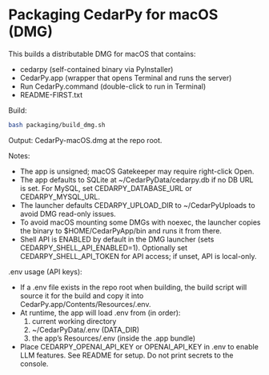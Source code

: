 # Packaging CedarPy for macOS (DMG)

This builds a distributable DMG for macOS that contains:
- cedarpy (self-contained binary via PyInstaller)
- CedarPy.app (wrapper that opens Terminal and runs the server)
- Run CedarPy.command (double-click to run in Terminal)
- README-FIRST.txt

Build:
```bash
bash packaging/build_dmg.sh
```
Output: CedarPy-macOS.dmg at the repo root.

Notes:
- The app is unsigned; macOS Gatekeeper may require right-click  Open.
- The app defaults to SQLite at ~/CedarPyData/cedarpy.db if no DB URL is set. For MySQL, set CEDARPY_DATABASE_URL or CEDARPY_MYSQL_URL.
- The launcher defaults CEDARPY_UPLOAD_DIR to ~/CedarPyUploads to avoid DMG read-only issues.
- To avoid macOS mounting some DMGs with noexec, the launcher copies the binary to $HOME/CedarPyApp/bin and runs it from there.
- Shell API is ENABLED by default in the DMG launcher (sets CEDARPY_SHELL_API_ENABLED=1). Optionally set CEDARPY_SHELL_API_TOKEN for API access; if unset, API is local-only.

.env usage (API keys):
- If a .env file exists in the repo root when building, the build script will source it for the build and copy it into CedarPy.app/Contents/Resources/.env.
- At runtime, the app will load .env from (in order):
  1) current working directory
  2) ~/CedarPyData/.env (DATA_DIR)
  3) the app’s Resources/.env (inside the .app bundle)
- Place CEDARPY_OPENAI_API_KEY or OPENAI_API_KEY in .env to enable LLM features. See README for setup. Do not print secrets to the console.
